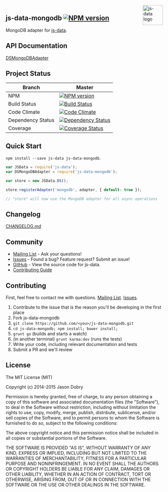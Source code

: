 <img src="https://raw.githubusercontent.com/js-data/js-data/master/js-data.png" alt="js-data logo" title="js-data" align="right" width="64" height="64" />

## js-data-mongodb [![NPM version](https://badge.fury.io/js/js-data-mongodb.png)](http://badge.fury.io/js/js-data-mongodb)

MongoDB adapter for [js-data](http://www.js-data.io/).

## API Documentation
[DSMongoDBAdapter](http://www.js-data.io/docs/dsmongodbadapter)

## Project Status

| Branch | Master |
| ------ | ------ |
| NPM | [![NPM version](https://badge.fury.io/js/js-data-mongodb.png)](http://badge.fury.io/js/js-data-mongodb) |
| Build Status | [![Build Status](https://travis-ci.org/js-data/js-data-mongodb.png?branch=master)](https://travis-ci.org/js-data/js-data-mongodb) |
| Code Climate | [![Code Climate](https://codeclimate.com/github/js-data/js-data-mongodb.png)](https://codeclimate.com/github/js-data/js-data-mongodb) |
| Dependency Status | [![Dependency Status](https://gemnasium.com/js-data/js-data-mongodb.png)](https://gemnasium.com/js-data/js-data-mongodb) |
| Coverage | [![Coverage Status](https://coveralls.io/repos/js-data/js-data-mongodb/badge.png?branch=master)](https://coveralls.io/r/js-data/js-data-mongodb?branch=master) |

## Quick Start
`npm install --save js-data js-data-mongodb`.

```js
var JSData = require('js-data');
var DSMongoDBAdapter = require('js-data-mongodb');

var store = new JSData.DS();

store.registerAdapter('mongodb', adapter, { default: true });

// "store" will now use the MongoDB adapter for all async operations
```

## Changelog
[CHANGELOG.md](https://github.com/js-data/js-data-mongodb/blob/master/CHANGELOG.md)

## Community
- [Mailing List](https://groups.io/org/groupsio/jsdata) - Ask your questions!
- [Issues](https://github.com/js-data/js-data-mongodb/issues) - Found a bug? Feature request? Submit an issue!
- [GitHub](https://github.com/js-data/js-data-mongodb) - View the source code for js-data.
- [Contributing Guide](https://github.com/js-data/js-data-mongodb/blob/master/CONTRIBUTING.md)

## Contributing

First, feel free to contact me with questions. [Mailing List](https://groups.io/org/groupsio/jsdata). [Issues](https://github.com/js-data/js-data-mongodb/issues).

1. Contribute to the issue that is the reason you'll be developing in the first place
1. Fork js-data-mongodb
1. `git clone https://github.com/<you>/js-data-mongodb.git`
1. `cd js-data-mongodb; npm install; bower install;`
1. `grunt go` (builds and starts a watch)
1. (in another terminal) `grunt karma:dev` (runs the tests)
1. Write your code, including relevant documentation and tests
1. Submit a PR and we'll review

## License

The MIT License (MIT)

Copyright (c) 2014-2015 Jason Dobry

Permission is hereby granted, free of charge, to any person obtaining a copy
of this software and associated documentation files (the "Software"), to deal
in the Software without restriction, including without limitation the rights
to use, copy, modify, merge, publish, distribute, sublicense, and/or sell
copies of the Software, and to permit persons to whom the Software is
furnished to do so, subject to the following conditions:

The above copyright notice and this permission notice shall be included in all
copies or substantial portions of the Software.

THE SOFTWARE IS PROVIDED "AS IS", WITHOUT WARRANTY OF ANY KIND, EXPRESS OR
IMPLIED, INCLUDING BUT NOT LIMITED TO THE WARRANTIES OF MERCHANTABILITY,
FITNESS FOR A PARTICULAR PURPOSE AND NONINFRINGEMENT. IN NO EVENT SHALL THE
AUTHORS OR COPYRIGHT HOLDERS BE LIABLE FOR ANY CLAIM, DAMAGES OR OTHER
LIABILITY, WHETHER IN AN ACTION OF CONTRACT, TORT OR OTHERWISE, ARISING FROM,
OUT OF OR IN CONNECTION WITH THE SOFTWARE OR THE USE OR OTHER DEALINGS IN THE
SOFTWARE.
